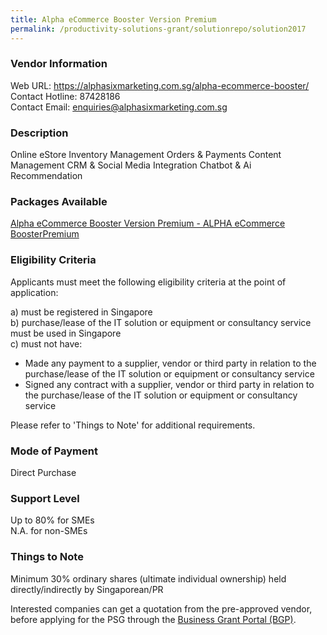 ```yaml
---
title: Alpha eCommerce Booster Version Premium
permalink: /productivity-solutions-grant/solutionrepo/solution2017
---
```


### Vendor Information
Web URL: https://alphasixmarketing.com.sg/alpha-ecommerce-booster/ <br>Contact Hotline: 87428186 <br>Contact Email: enquiries@alphasixmarketing.com.sg <br>

### Description

Online eStore
Inventory Management
Orders & Payments
Content Management
CRM & Social Media Integration
Chatbot & Ai Recommendation

### Packages Available

<a href='https://www.gobusiness.gov.sg/images/psg/ALPHABET_SIX_20200698_Desensitised_Annex_3.pdf' target='_blank'>Alpha eCommerce Booster Version Premium - ALPHA eCommerce BoosterPremium</a>

### Eligibility Criteria

Applicants must meet the following eligibility criteria at the point of application:

a) must be registered in Singapore <br>
b) purchase/lease of the IT solution or equipment or consultancy service must be used in Singapore <br>
c) must not have:
- Made any payment to a supplier, vendor or third party in relation to the purchase/lease of the IT solution or equipment or consultancy service
- Signed any contract with a supplier, vendor or third party in relation to the purchase/lease of the IT solution or equipment or consultancy service

Please refer to 'Things to Note' for additional requirements.

### Mode of Payment
Direct Purchase

### Support Level
Up to 80% for SMEs <br>
N.A. for non-SMEs

### Things to Note
Minimum 30% ordinary shares (ultimate individual ownership) held directly/indirectly by Singaporean/PR

Interested companies can get a quotation from the pre-approved vendor, before applying for the PSG through the <a target='_blank' href='https://www.businessgrants.gov.sg/'>Business Grant Portal (BGP)</a>.
